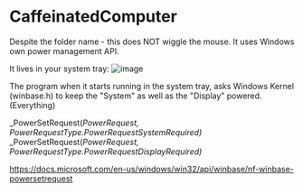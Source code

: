 # CaffeinatedComputer
Despite the folder name - this does NOT wiggle the mouse. It uses Windows own power management API.

It lives in your system tray:
![image](https://user-images.githubusercontent.com/1586332/126335154-1c45d938-0535-42ad-83d4-37aeee6bf8c1.png)

The program when it starts running in the system tray, asks Windows Kernel (winbase.h) to keep the "System" as well as the "Display" powered. (Everything)

 _PowerSetRequest(_PowerRequest, PowerRequestType.PowerRequestSystemRequired)_
 _PowerSetRequest(_PowerRequest, PowerRequestType.PowerRequestDisplayRequired)_
 
 https://docs.microsoft.com/en-us/windows/win32/api/winbase/nf-winbase-powersetrequest
 
 

